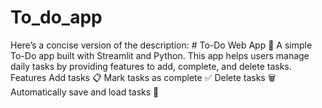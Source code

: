 # To_do_app
 Here’s a concise version of the description:  # To-Do Web App 📝 A simple To-Do app built with Streamlit and Python. This app helps users manage daily tasks by providing features to add, complete, and delete tasks.  Features Add tasks 📋 Mark tasks as complete ✅ Delete tasks 🗑️ Automatically save and load tasks 🔄
